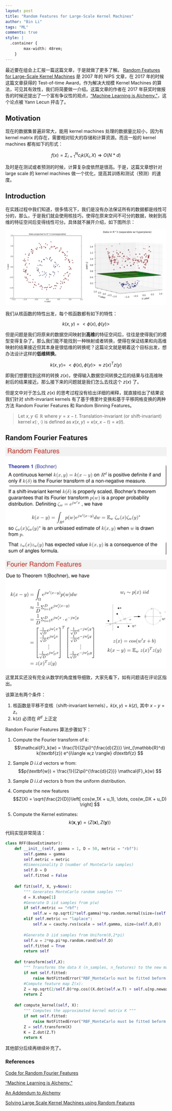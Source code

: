 ```yaml
---
layout: post
title: "Random Features for Large-Scale Kernel Machines"
author: "Bin Li"
tags: "ML"
comments: true
style: |
  .container {
        max-width: 48rem;
    } 
---
```


最近要在组会上汇报一篇这篇文章，于是就做了更多了解。 [Random Features for Large-Scale Kernel Machines](https://people.eecs.berkeley.edu/~brecht/papers/07.rah.rec.nips.pdf) 是 2007 年的 NIPS 文章，在 2017 年的时候这篇文章获得的 Test-of-time Award，作为解决大规模 Kernel Machines 的算法，可见其有效性，我们将简要做一介绍。这篇文章的作者在 2017 年获奖时做报告的时候还提出了一个富有争议性的观点，[“Machine Learning is Alchemy.”](http://www.argmin.net/2017/12/05/kitchen-sinks/)，这个论点被 Yann Lecun 抨击了。

<!--more-->

## Motivation
现在的数据集普遍非常大，能用 kernel machines 处理的数据量比较小，因为有 kernel matrix 的存在，需要相对较大的存储和计算资源。而且一般的 kernel machines 都有如下的形式：

$$f(x) = \Sigma_{i=1}^N c_i k(X_i, X) \Longrightarrow O(N*d)$$

及时是在测试或者预测的时候，计算复杂度依然是很高。于是，这篇文章想针对 large scale 的 kernel machines 做一个优化，提高其训练和测试（预测）的速度。

## Introduction
在实践过程中我们知道，很多情况下，我们是没有办法保证所有的数据都是线性可分的，那么，于是我们就会使用核技巧，使得在原来空间不可分的数据，映射到高维的特征空间后变得线性可分。具体就不展开介绍，如下图所示：

![](/images/media/15149048791755.jpg)


我们从核函数的特性出发，每个核函数都有如下的特性：

$$k(x,y) = <\phi(x),\phi(y)>$$

但是问题是我们将原来的数据空间映射到**高维**的特征空间后，往往是使得我们的模型变得复杂了。那么我们能不能找到一种映射或者转换，使得在保证结果和向高维映射的结果接近但其本身是很低维的转换呢？这篇论文就是朝着这个目标出发，想办法设计这样的**低维转换**。

$$k(x,y) = ~ <\phi(x),\phi(y)>  ~ \approx z(x)^T z(y)$$

即我们想要找到这样的转换 $z(x)$，使得输入数据空间转换之后的结果与往高维映射后的结果接近。那么接下来的问题就是我们怎么去找这个 $z(x)$ 了。

但是文中对于怎么找 $z(x)$ 的思考过程没有给出详细的阐释，就直接给出了结果说我们针对 shift-invariant kernels 有了基于傅里叶变换和基于平移网格变换的两种方法 Random Fourier Features 和 Random Binning Features。

> Let $x,y∈ℝ$ where $y=x−t$. Translation-invariant (or shift-invariant) kernel $κ(⋅,⋅)$ is defined as $κ(x,y)=κ(x,x−t)=κ(t)$.

## Random Fourier Features
![](/images/media/15149073920888.jpg)

![](/images/media/15149074215505.jpg)

这里其实还没有完全从数学的角度推导细致，大家先看下，如有问题请在评论区指出。

该算法有两个条件：

1. 核函数是平移不变核（shift-invariant kernels），$k(x,y) = k(z)$, 其中 $x-y=z$。
2. k(z) 必须在 $R^d$ 上正定

Random Fourier Features 算法步骤如下：

1. Compute the Fourier transform of $k$: 
    $$\mathcal{F}_k(w) = \frac{1}{(2\pi)^{\frac{d}{2}}} \int_{\mathbb{R}^d} k(\textbf{z}) e^{i\langle w,z \rangle} d\textbf{z} $$
2. Sample $D$ $i.i.d$ vectors $w$ from: 
    $$p(\textbf{w}) = \frac{1}{(2\pi)^{\frac{d}{2}}} \mathcal{F}_k(w) $$ 
3. Sample $D$  $i.i.d$ vectors b from the uniform distribution.
4. Compute the new features
    $$Z(X) = \sqrt{\frac{2}{D}}\left[ cos(w_1X + u_1), \dots, cos(w_DX + u_D) \right] $$

5. Compute the Kernel estimates:
    $$ k(\textbf{x},\textbf{y}) = \langle Z(\textbf{x}), Z(\textbf{y}) \rangle $$

代码实现非常简洁：

```python
class RFF(BaseEstimator):
    def __init__(self, gamma = 1, D = 50, metric = "rbf"):
        self.gamma = gamma
        self.metric = metric
        #Dimensionality D (number of MonteCarlo samples)
        self.D = D
        self.fitted = False
        
    def fit(self, X, y=None):
        """ Generates MonteCarlo random samples """
        d = X.shape[1]
        #Generate D iid samples from p(w) 
        if self.metric == "rbf":
            self.w = np.sqrt(2*self.gamma)*np.random.normal(size=(self.D,d))
        elif self.metric == "laplace":
            self.w = cauchy.rvs(scale = self.gamma, size=(self.D,d))
        
        #Generate D iid samples from Uniform(0,2*pi) 
        self.u = 2*np.pi*np.random.rand(self.D)
        self.fitted = True
        return self
    
    def transform(self,X):
        """ Transforms the data X (n_samples, n_features) to the new map space Z(X) (n_samples, n_components)"""
        if not self.fitted:
            raise NotFittedError("RBF_MonteCarlo must be fitted beform computing the feature map Z")
        #Compute feature map Z(x):
        Z = np.sqrt(2/self.D)*np.cos((X.dot(self.w.T) + self.u[np.newaxis,:]))
        return Z
    
    def compute_kernel(self, X):
        """ Computes the approximated kernel matrix K """
        if not self.fitted:
            raise NotFittedError("RBF_MonteCarlo must be fitted beform computing the kernel matrix")
        Z = self.transform(X)
        K = Z.dot(Z.T)
        return K
```

其他部分后续再继续补充了。

### References
[Code for Random Fourier Features](https://github.com/hichamjanati/srf/blob/master/RFF-I.ipynb)

[“Machine Learning is Alchemy.”](http://www.argmin.net/2017/12/05/kitchen-sinks/)

[An Addendum to Alchemy](http://www.argmin.net/2017/12/11/alchemy-addendum/)

[Solving Large Scale Kernel Machines using Random Features](http://www.mit.edu/~9.520/spring11/project-ideas/9520_Nick.pdf)

